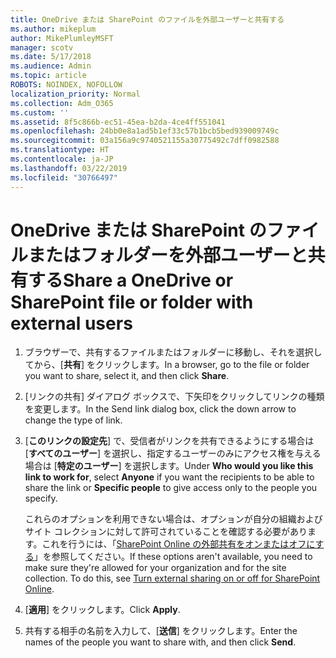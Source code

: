```yaml
---
title: OneDrive または SharePoint のファイルを外部ユーザーと共有する
ms.author: mikeplum
author: MikePlumleyMSFT
manager: scotv
ms.date: 5/17/2018
ms.audience: Admin
ms.topic: article
ROBOTS: NOINDEX, NOFOLLOW
localization_priority: Normal
ms.collection: Adm_O365
ms.custom: ''
ms.assetid: 8f5c866b-ec51-45ea-b2da-4ce4ff551041
ms.openlocfilehash: 24bb0e8a1ad5b1ef33c57b1bcb5bed939009749c
ms.sourcegitcommit: 03a156a9c9740521155a30775492c7dff0982588
ms.translationtype: HT
ms.contentlocale: ja-JP
ms.lasthandoff: 03/22/2019
ms.locfileid: "30766497"
---
```

# <a name="share-a-onedrive-or-sharepoint-file-or-folder-with-external-users"></a><span data-ttu-id="1dc62-102">OneDrive または SharePoint のファイルまたはフォルダーを外部ユーザーと共有する</span><span class="sxs-lookup"><span data-stu-id="1dc62-102">Share a OneDrive or SharePoint file or folder with external users</span></span>

1. <span data-ttu-id="1dc62-103">ブラウザーで、共有するファイルまたはフォルダーに移動し、それを選択してから、[**共有**] をクリックします。</span><span class="sxs-lookup"><span data-stu-id="1dc62-103">In a browser, go to the file or folder you want to share, select it, and then click **Share**.</span></span>
    
2. <span data-ttu-id="1dc62-104">[リンクの共有] ダイアログ ボックスで、下矢印をクリックしてリンクの種類を変更します。</span><span class="sxs-lookup"><span data-stu-id="1dc62-104">In the Send link dialog box, click the down arrow to change the type of link.</span></span>
    
3. <span data-ttu-id="1dc62-105">[**このリンクの設定先**] で、受信者がリンクを共有できるようにする場合は [**すべてのユーザー**] を選択し、指定するユーザーのみにアクセス権を与える場合は [**特定のユーザー**] を選択します。</span><span class="sxs-lookup"><span data-stu-id="1dc62-105">Under **Who would you like this link to work for**, select **Anyone** if you want the recipients to be able to share the link or **Specific people** to give access only to the people you specify.</span></span> 
    
    <span data-ttu-id="1dc62-p101">これらのオプションを利用できない場合は、オプションが自分の組織およびサイト コレクションに対して許可されていることを確認する必要があります。これを行うには、「[SharePoint Online の外部共有をオンまたはオフにする](https://go.microsoft.com/fwlink/?linkid=866426)」を参照してください。</span><span class="sxs-lookup"><span data-stu-id="1dc62-p101">If these options aren't available, you need to make sure they're allowed for your organization and for the site collection. To do this, see [Turn external sharing on or off for SharePoint Online](https://go.microsoft.com/fwlink/?linkid=866426).</span></span>
    
4. <span data-ttu-id="1dc62-108">[**適用**] をクリックします。</span><span class="sxs-lookup"><span data-stu-id="1dc62-108">Click **Apply**.</span></span>
    
5. <span data-ttu-id="1dc62-109">共有する相手の名前を入力して、[**送信**] をクリックします。</span><span class="sxs-lookup"><span data-stu-id="1dc62-109">Enter the names of the people you want to share with, and then click **Send**.</span></span>
    

